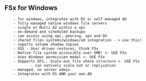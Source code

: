 ## FSx for Windows
        - for windows, integrates with DS or self managed AD
        - fully managed native windows file servers
        - single or Multi AZ within a vpc
        - on-demand and scheduled backups
        - can access using vpc, peering, vpn and DX
        - shared files systems/windows/ad integration - > use this!
        - suports volume shadow copies
        - VSS - User driven restores, think FSx
        - Native file system accessible over SMB! <- USE FSx
        - Uses Windows permission model <- USE FSx
        - SUpports DFS.. Scale-out file share structure <- USE FSx
                - Can natively scale out or replication
        - managed, no server admin
        - Integrates with DS AND your own AD